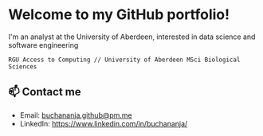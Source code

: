 # Welcome to my GitHub portfolio!

I'm an analyst at the University of Aberdeen, interested in data science and software engineering

```RGU Access to Computing // University of Aberdeen MSci Biological Sciences```

## 📫 Contact me
- Email: buchananja.github@pm.me
- LinkedIn: https://www.linkedin.com/in/buchananja/

